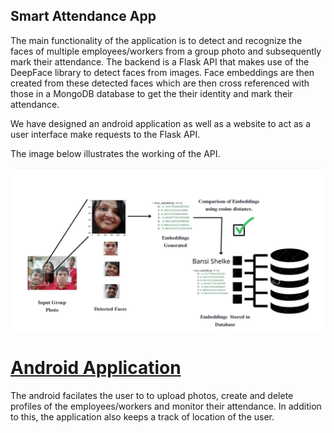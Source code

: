 ## Smart Attendance App

The main functionality of the application is to detect and recognize the faces of multiple employees/workers from a group photo and subsequently mark their attendance. The backend is a Flask API that makes use of the DeepFace library to detect faces from images. Face embeddings are then created from these detected faces which are then cross referenced with those in a MongoDB database to get the their identity and mark their attendance.

We have designed an android application as well as a website to act as a user interface make requests to the Flask API.

The image below illustrates the working of the API.

![Screenshot](illustration.png)

# [Android Application](https://github.com/shirbhate2002/sih-2022)

The android facilates the user to to upload photos, create and delete profiles of the employees/workers and monitor their attendance. In addition to this, the application also keeps a track of location of the user.


